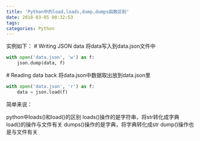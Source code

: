```yaml
---
title: 'Python中的load,loads,dump,dumps函数区别'
date: 2018-03-05 00:32:53
tags:
categories: Python
---
```

实例如下：
\# Writing JSON data 将data写入到data.json文件中
```python
with open('data.json', 'w') as f:
    json.dump(data, f)
```
\# Reading data back 将data.json中数据取出放到data.json里
```python
with open('data.json', 'r') as f:
    data = json.load(f)
```

简单来说：

python中loads()和load()的区别
loads()操作的是字符串，将str转化成字典
load()的操作与文件有关
dumps()操作的是字典，将字典转化成str
dump()操作也是与文件有关